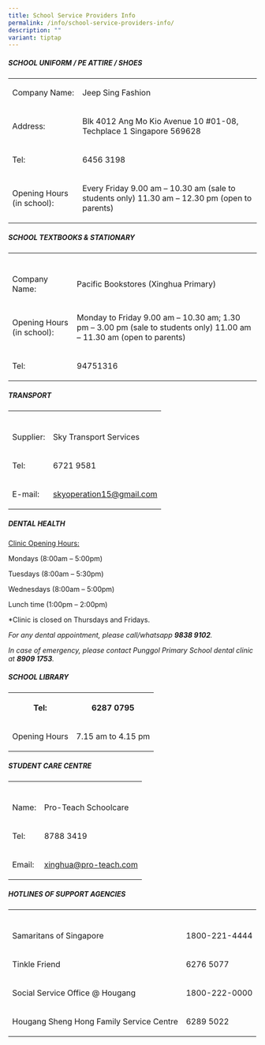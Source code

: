 ```yaml
---
title: School Service Providers Info
permalink: /info/school-service-providers-info/
description: ""
variant: tiptap
---
```

<h5><strong>SCHOOL UNIFORM / PE ATTIRE / SHOES</strong></h5>
<table style="minWidth: 50px">
<colgroup>
<col>
<col>
</colgroup>
<tbody>
<tr>
<td rowspan="1" colspan="1">
<p>Company Name:</p>
</td>
<td rowspan="1" colspan="1">
<p>Jeep Sing Fashion</p>
</td>
</tr>
<tr>
<td rowspan="1" colspan="1">
<p>Address:</p>
</td>
<td rowspan="1" colspan="1">
<p>Blk 4012 Ang Mo Kio Avenue 10 #01-08, Techplace 1 Singapore 569628</p>
</td>
</tr>
<tr>
<td rowspan="1" colspan="1">
<p>Tel:</p>
</td>
<td rowspan="1" colspan="1">
<p>6456 3198</p>
</td>
</tr>
<tr>
<td rowspan="1" colspan="1">
<p>Opening Hours (in school):</p>
</td>
<td rowspan="1" colspan="1">
<p>Every Friday 9.00 am – 10.30 am (sale to students only) 11.30 am – 12.30
pm (open to parents)</p>
</td>
</tr>
</tbody>
</table>
<h5><strong>SCHOOL TEXTBOOKS &amp; STATIONARY</strong></h5>
<table style="minWidth: 50px">
<colgroup>
<col>
<col>
</colgroup>
<tbody>
<tr>
<th rowspan="1" colspan="1">
<p></p>
</th>
<th rowspan="1" colspan="1">
<p></p>
</th>
</tr>
<tr>
<td rowspan="1" colspan="1">
<p>Company Name:</p>
</td>
<td rowspan="1" colspan="1">
<p>Pacific Bookstores (Xinghua Primary)</p>
</td>
</tr>
<tr>
<td rowspan="1" colspan="1">
<p>Opening Hours (in school):</p>
</td>
<td rowspan="1" colspan="1">
<p>Monday to Friday 9.00 am – 10.30 am; 1.30 pm – 3.00 pm (sale to students
only) 11.00 am – 11.30 am (open to parents)</p>
</td>
</tr>
<tr>
<td rowspan="1" colspan="1">
<p>Tel:</p>
</td>
<td rowspan="1" colspan="1">
<p>94751316</p>
</td>
</tr>
</tbody>
</table>
<h5><strong>TRANSPORT</strong></h5>
<table style="minWidth: 50px">
<colgroup>
<col>
<col>
</colgroup>
<tbody>
<tr>
<th rowspan="1" colspan="1">
<p></p>
</th>
<th rowspan="1" colspan="1">
<p></p>
</th>
</tr>
<tr>
<td rowspan="1" colspan="1">
<p>Supplier:</p>
</td>
<td rowspan="1" colspan="1">
<p>Sky Transport Services</p>
</td>
</tr>
<tr>
<td rowspan="1" colspan="1">
<p>Tel:</p>
</td>
<td rowspan="1" colspan="1">
<p>6721 9581</p>
</td>
</tr>
<tr>
<td rowspan="1" colspan="1">
<p>E-mail:</p>
</td>
<td rowspan="1" colspan="1">
<p><a href="skyoperation15@gmail.com" rel="noopener noreferrer nofollow" target="_blank">skyoperation15@gmail.com</a>
</p>
</td>
</tr>
</tbody>
</table>
<h5><strong>DENTAL HEALTH</strong></h5>
<p><u>Clinic Opening Hours:</u>
</p>
<p>Mondays (8:00am – 5:00pm)</p>
<p>Tuesdays (8:00am – 5:30pm)</p>
<p>Wednesdays (8:00am – 5:00pm)</p>
<p>Lunch time (1:00pm – 2:00pm)</p>
<p>*Clinic is closed on Thursdays and Fridays.</p>
<p><em>For any dental appointment, please call/whatsapp </em><strong><em>9838 9102</em></strong><em>.</em>
</p>
<p><em>In case of emergency, please contact Punggol Primary School dental clinic at </em><strong><em>8909 1753</em></strong><em>.</em> 
<br>
</p>
<h5><strong>SCHOOL LIBRARY</strong></h5>
<table style="minWidth: 50px">
<colgroup>
<col>
<col>
</colgroup>
<tbody>
<tr>
<th rowspan="1" colspan="1">
<p>Tel:</p>
</th>
<th rowspan="1" colspan="1">
<p>6287 0795</p>
</th>
</tr>
<tr>
<td rowspan="1" colspan="1">
<p>Opening Hours</p>
</td>
<td rowspan="1" colspan="1">
<p>7.15 am to 4.15 pm</p>
</td>
</tr>
</tbody>
</table>
<h5><strong>STUDENT CARE&nbsp;CENTRE</strong></h5>
<table style="minWidth: 50px">
<colgroup>
<col>
<col>
</colgroup>
<tbody>
<tr>
<th rowspan="1" colspan="1">
<p></p>
</th>
<th rowspan="1" colspan="1">
<p></p>
</th>
</tr>
<tr>
<td rowspan="1" colspan="1">
<p>Name:</p>
</td>
<td rowspan="1" colspan="1">
<p>Pro-Teach Schoolcare</p>
</td>
</tr>
<tr>
<td rowspan="1" colspan="1">
<p>Tel:</p>
</td>
<td rowspan="1" colspan="1">
<p>8788 3419</p>
</td>
</tr>
<tr>
<td rowspan="1" colspan="1">
<p>Email:</p>
</td>
<td rowspan="1" colspan="1">
<p><a href="xinghua@pro-teach.com" rel="noopener noreferrer nofollow" target="_blank">xinghua@pro-teach.com</a>
</p>
</td>
</tr>
</tbody>
</table>
<h5><strong>HOTLINES OF SUPPORT AGENCIES</strong></h5>
<table style="minWidth: 50px">
<colgroup>
<col>
<col>
</colgroup>
<tbody>
<tr>
<th rowspan="1" colspan="1">
<p></p>
</th>
<th rowspan="1" colspan="1">
<p></p>
</th>
</tr>
<tr>
<td rowspan="1" colspan="1">
<p>Samaritans of Singapore</p>
</td>
<td rowspan="1" colspan="1">
<p>1800-221-4444</p>
</td>
</tr>
<tr>
<td rowspan="1" colspan="1">
<p>Tinkle Friend</p>
</td>
<td rowspan="1" colspan="1">
<p>6276 5077</p>
</td>
</tr>
<tr>
<td rowspan="1" colspan="1">
<p>Social Service Office @ Hougang</p>
</td>
<td rowspan="1" colspan="1">
<p>1800-222-0000</p>
</td>
</tr>
<tr>
<td rowspan="1" colspan="1">
<p>Hougang Sheng Hong Family Service Centre</p>
</td>
<td rowspan="1" colspan="1">
<p>6289 5022</p>
</td>
</tr>
</tbody>
</table>
<p></p>